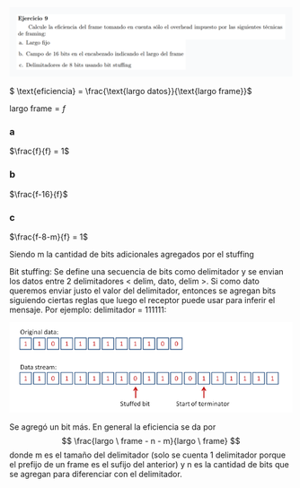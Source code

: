 ![](enunciado.png)


$ \text{eficiencia} = \frac{\text{largo datos}}{\text{largo frame}}$

$\text{largo frame} =f$

### a

$\frac{f}{f} = 1$

### b

$\frac{f-16}{f}$

### c

$\frac{f-8-m}{f} = 1$

Siendo m la cantidad de bits adicionales agregados por el stuffing


Bit stuffing: Se define una secuencia de bits como delimitador y se envian los datos entre 2 delimitadores < delim, dato, delim >. Si como dato queremos enviar justo el valor del delimitador, entonces se agregan bits siguiendo ciertas reglas que luego el receptor puede usar para inferir el mensaje. Por ejemplo: delimitador = 111111:

![](ej_bit_stuffing.png)

Se agregó un bit más. En general la eficiencia se da por $$ \frac{largo \ frame - n - m}{largo \ frame} $$ donde m es el tamaño del delimitador (solo se cuenta 1 delimitador porque el prefijo de un frame es el sufijo del anterior) y n es la cantidad de bits que se agregan para diferenciar con el delimitador.